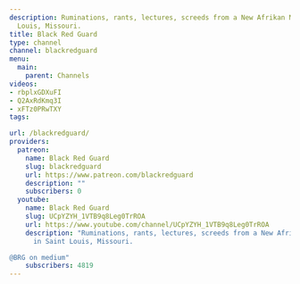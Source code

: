 ```yaml
---
description: Ruminations, rants, lectures, screeds from a New Afrikan Maoist in Saint
  Louis, Missouri.
title: Black Red Guard
type: channel
channel: blackredguard
menu:
  main:
    parent: Channels
videos:
- rbplxGDXuFI
- Q2AxRdKmq3I
- xFTz0PRwTXY
tags:

url: /blackredguard/
providers:
  patreon:
    name: Black Red Guard
    slug: blackredguard
    url: https://www.patreon.com/blackredguard
    description: ""
    subscribers: 0
  youtube:
    name: Black Red Guard
    slug: UCpYZYH_1VTB9q8Leg0TrROA
    url: https://www.youtube.com/channel/UCpYZYH_1VTB9q8Leg0TrROA
    description: "Ruminations, rants, lectures, screeds from a New Afrikan Maoist
      in Saint Louis, Missouri. 

@BRG on medium"
    subscribers: 4819
---
```


